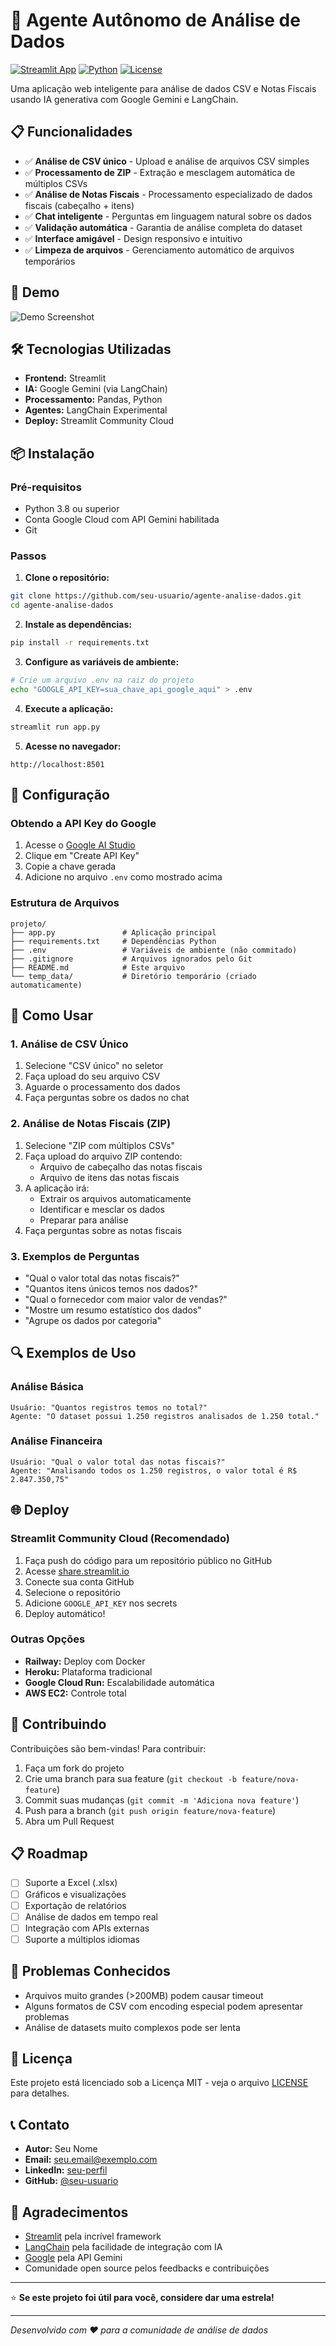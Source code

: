 # 🤖 Agente Autônomo de Análise de Dados

[![Streamlit App](https://static.streamlit.io/badges/streamlit_badge_black_white.svg)](https://agent301da.streamlit.app)
[![Python](https://img.shields.io/badge/Python-3.8+-blue.svg)](https://www.python.org/downloads/)
[![License](https://img.shields.io/badge/License-MIT-green.svg)](LICENSE)

Uma aplicação web inteligente para análise de dados CSV e Notas Fiscais usando IA generativa com Google Gemini e LangChain.

## 📋 Funcionalidades

- ✅ **Análise de CSV único** - Upload e análise de arquivos CSV simples
- ✅ **Processamento de ZIP** - Extração e mesclagem automática de múltiplos CSVs
- ✅ **Análise de Notas Fiscais** - Processamento especializado de dados fiscais (cabeçalho + itens)
- ✅ **Chat inteligente** - Perguntas em linguagem natural sobre os dados
- ✅ **Validação automática** - Garantia de análise completa do dataset
- ✅ **Interface amigável** - Design responsivo e intuitivo
- ✅ **Limpeza de arquivos** - Gerenciamento automático de arquivos temporários

## 🚀 Demo

![Demo Screenshot](https://boredlabs.epizy.com/agent301.png)

## 🛠️ Tecnologias Utilizadas

- **Frontend:** Streamlit
- **IA:** Google Gemini (via LangChain)
- **Processamento:** Pandas, Python
- **Agentes:** LangChain Experimental
- **Deploy:** Streamlit Community Cloud

## 📦 Instalação

### Pré-requisitos

- Python 3.8 ou superior
- Conta Google Cloud com API Gemini habilitada
- Git

### Passos

1. **Clone o repositório:**
```bash
git clone https://github.com/seu-usuario/agente-analise-dados.git
cd agente-analise-dados
```

2. **Instale as dependências:**
```bash
pip install -r requirements.txt
```

3. **Configure as variáveis de ambiente:**
```bash
# Crie um arquivo .env na raiz do projeto
echo "GOOGLE_API_KEY=sua_chave_api_google_aqui" > .env
```

4. **Execute a aplicação:**
```bash
streamlit run app.py
```

5. **Acesse no navegador:**
```
http://localhost:8501
```

## 🔧 Configuração

### Obtendo a API Key do Google

1. Acesse o [Google AI Studio](https://makersuite.google.com/app/apikey)
2. Clique em "Create API Key"
3. Copie a chave gerada
4. Adicione no arquivo `.env` como mostrado acima

### Estrutura de Arquivos

```
projeto/
├── app.py               # Aplicação principal
├── requirements.txt     # Dependências Python
├── .env                 # Variáveis de ambiente (não commitado)
├── .gitignore           # Arquivos ignorados pelo Git
├── README.md            # Este arquivo
└── temp_data/           # Diretório temporário (criado automaticamente)
```

## 📖 Como Usar

### 1. Análise de CSV Único

1. Selecione "CSV único" no seletor
2. Faça upload do seu arquivo CSV
3. Aguarde o processamento dos dados
4. Faça perguntas sobre os dados no chat

### 2. Análise de Notas Fiscais (ZIP)

1. Selecione "ZIP com múltiplos CSVs"
2. Faça upload do arquivo ZIP contendo:
   - Arquivo de cabeçalho das notas fiscais
   - Arquivo de itens das notas fiscais
3. A aplicação irá:
   - Extrair os arquivos automaticamente
   - Identificar e mesclar os dados
   - Preparar para análise
4. Faça perguntas sobre as notas fiscais

### 3. Exemplos de Perguntas

- "Qual o valor total das notas fiscais?"
- "Quantos itens únicos temos nos dados?"
- "Qual o fornecedor com maior valor de vendas?"
- "Mostre um resumo estatístico dos dados"
- "Agrupe os dados por categoria"

## 🔍 Exemplos de Uso

### Análise Básica
```
Usuário: "Quantos registros temos no total?"
Agente: "O dataset possui 1.250 registros analisados de 1.250 total."
```

### Análise Financeira
```
Usuário: "Qual o valor total das notas fiscais?"
Agente: "Analisando todos os 1.250 registros, o valor total é R$ 2.847.350,75"
```

## 🌐 Deploy

### Streamlit Community Cloud (Recomendado)

1. Faça push do código para um repositório público no GitHub
2. Acesse [share.streamlit.io](https://share.streamlit.io)
3. Conecte sua conta GitHub
4. Selecione o repositório
5. Adicione `GOOGLE_API_KEY` nos secrets
6. Deploy automático!

### Outras Opções

- **Railway:** Deploy com Docker
- **Heroku:** Plataforma tradicional
- **Google Cloud Run:** Escalabilidade automática
- **AWS EC2:** Controle total

## 🤝 Contribuindo

Contribuições são bem-vindas! Para contribuir:

1. Faça um fork do projeto
2. Crie uma branch para sua feature (`git checkout -b feature/nova-feature`)
3. Commit suas mudanças (`git commit -m 'Adiciona nova feature'`)
4. Push para a branch (`git push origin feature/nova-feature`)
5. Abra um Pull Request

## 📋 Roadmap

- [ ] Suporte a Excel (.xlsx)
- [ ] Gráficos e visualizações
- [ ] Exportação de relatórios
- [ ] Análise de dados em tempo real
- [ ] Integração com APIs externas
- [ ] Suporte a múltiplos idiomas

## 🐛 Problemas Conhecidos

- Arquivos muito grandes (>200MB) podem causar timeout
- Alguns formatos de CSV com encoding especial podem apresentar problemas
- Análise de datasets muito complexos pode ser lenta

## 📄 Licença

Este projeto está licenciado sob a Licença MIT - veja o arquivo [LICENSE](LICENSE) para detalhes.

## 📞 Contato

- **Autor:** Seu Nome
- **Email:** seu.email@exemplo.com
- **LinkedIn:** [seu-perfil](https://linkedin.com/in/seu-perfil)
- **GitHub:** [@seu-usuario](https://github.com/seu-usuario)

## 🙏 Agradecimentos

- [Streamlit](https://streamlit.io) pela incrível framework
- [LangChain](https://langchain.com) pela facilidade de integração com IA
- [Google](https://google.com) pela API Gemini
- Comunidade open source pelos feedbacks e contribuições

---

⭐ **Se este projeto foi útil para você, considere dar uma estrela!**

---

*Desenvolvido com ❤️ para a comunidade de análise de dados*
